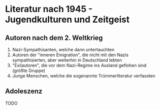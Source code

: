 # Literatur nach 1945 - Jugendkulturen und Zeitgeist

## Autoren nach dem 2. Weltkrieg

1. Nazi-Sympathisanten, welche dann untertauchten
2. Autoren der "inneren Emigration", die nicht mit den Nazis sympathisierten, aber weiterhin in Deutschland lebten
3. "Exilautoren", die vor dem Nazi-Regime ins Ausland geflohen sind (größte Gruppe)
4. Junge Menschen, welche die sogenannte Trümmerliteratur verfassten

## Adoleszenz

TODO